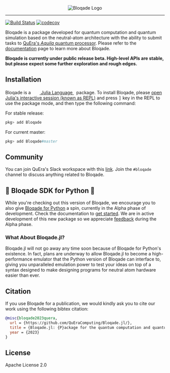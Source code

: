 <div align="center">
<picture>
  <source media="(prefers-color-scheme: dark)" srcset="docs/src/assets/logo-dark.png">
  <source media="(prefers-color-scheme: light)" srcset="docs/src/assets/logo.png">
  <img alt="Bloqade Logo">
</picture>
</div>

---

[![Build Status](https://github.com/QuEraComputing/Bloqade.jl/workflows/CI/badge.svg)](https://github.com/QuEraComputing/Bloqade.jl/actions)
[![codecov](https://codecov.io/gh/QuEraComputing/Bloqade.jl/branch/master/graph/badge.svg?token=DYm2XwiTaR)](https://codecov.io/gh/QuEraComputing/Bloqade.jl)

Bloqade is a package developed for quantum computation and quantum simulation based on the neutral-atom architecture with the ability to submit tasks to [QuEra's *Aquila* quantum processor](https://www.quera.com/aquila). Please refer to the [documentation](https://queracomputing.github.io/Bloqade.jl/dev/) page to learn more about Bloqade.

**Bloqade is currently under public release beta. High-level APIs are stable, but please expect some further exploration and rough edges.**

## Installation

<p>
Bloqade is a &nbsp;
    <a href="https://julialang.org">
        <img src="https://raw.githubusercontent.com/JuliaLang/julia-logo-graphics/master/images/julia.ico" width="16em">
        Julia Language
    </a>
    &nbsp; package. To install Bloqade,
    please <a href="https://docs.julialang.org/en/v1/manual/getting-started/">open
    Julia's interactive session (known as REPL)</a> and press <kbd>]</kbd> key in the REPL to use the package mode, and then type the following command:
</p>

For stable release:

```julia
pkg> add Bloqade
```

For current master:

```julia
pkg> add Bloqade#master
```

## Community 

You can join QuEra's Slack workspace with this [link](https://join.slack.com/t/querapublic/shared_invite/zt-1d5jjy2kl-_BxvXJQ4_xs6ZoUclQOTJg). Join the `#bloqade` channel to discuss anything related to Bloqade.

## 🚀 Bloqade SDK for Python 🚀

While you're checking out this version of Bloqade, we encourage you to also give [Bloqade for Python](https://github.com/QuEraComputing/bloqade-python) a spin, currently in the Alpha phase of development. Check the documentation to [get started](https://bloqade.quera.com/0.8.0/#how-do-i-get-started). We are in active development of this new package so we appreciate [feedback](https://bloqade.quera.com/0.8.0/contributing/providing-feedback/) during the Alpha phase.

### What About Bloqade.jl?

Bloqade.jl will not go away any time soon because of Bloqade for Python's existence. In fact, plans are underway to allow Bloqade.jl to become a high-performance emulator that the Python version of Bloqade can interface to, giving you unparalleled emulation power to test your ideas on top of a syntax designed to make designing programs for neutral atom hardware easier than ever.

## Citation

If you use Bloqade for a publication, we would kindly ask you to cite our work using the following bibtex citation:

```bibtex
@misc{bloqade2023quera,
  url = {https://github.com/QuEraComputing/Bloqade.jl/},
  title = {Bloqade.jl: {P}ackage for the quantum computation and quantum simulation based on the neutral-atom architecture.},
  year = {2023}
}
```

## License

Apache License 2.0
